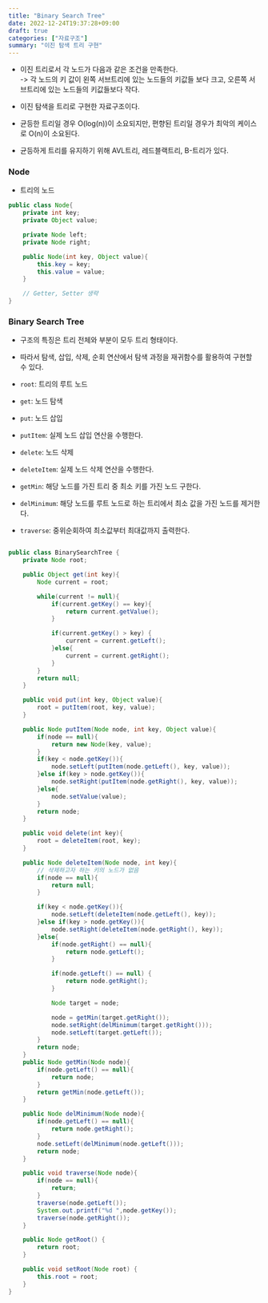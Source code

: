 ```yaml
---
title: "Binary Search Tree"
date: 2022-12-24T19:37:28+09:00
draft: true
categories: ["자료구조"]
summary: "이진 탐색 트리 구현"
---
```

* 이진 트리로서 각 노드가 다음과 같은 조건을 만족한다.   
  -> 각 노드의 키 값이 왼쪽 서브트리에 있는 노드들의 키값들 보다 크고, 오른쪽 서브트리에 있는 노드들의 키값들보다 작다.  

* 이진 탐색을 트리로 구현한 자료구조이다.
* 균등한 트리일 경우 O(log(n))이 소요되지만, 편향된 트리일 경우가 최악의 케이스로 O(n)이 소요된다.
* 균등하게 트리를 유지하기 위해 AVL트리, 레드블랙트리, B-트리가 있다.  
   
### Node
* 트리의 노드

```java
public class Node{
    private int key;
    private Object value;

    private Node left;
    private Node right;

    public Node(int key, Object value){
        this.key = key;
        this.value = value;
    }

    // Getter, Setter 생략
}
```

### Binary Search Tree
* 구조의 특징은 트리 전체와 부분이 모두 트리 형태이다.
* 따라서 탐색, 삽입, 삭제, 순회 연산에서 탐색 과정을 재귀함수를 활용하여 구현할 수 있다.  


* `root`: 트리의 루트 노드
* `get`: 노드 탐색
* `put`: 노드 삽입
* `putItem`: 실제 노드 삽입 연산을 수행한다.
* `delete`: 노드 삭제
* `deleteItem`: 실제 노드 삭제 연산을 수행한다.
* `getMin`: 해당 노드를 가진 트리 중 최소 키를 가진 노드 구한다.
* `delMinimum`: 해당 노드를 루트 노드로 하는 트리에서 최소 값을 가진 노드를 제거한다.
* `traverse`: 중위순회하여 최소값부터 최대값까지 출력한다.


```java

public class BinarySearchTree {
    private Node root;

    public Object get(int key){
        Node current = root;

        while(current != null){
            if(current.getKey() == key){
                return current.getValue();
            }

            if(current.getKey() > key) {
                current = current.getLeft();
            }else{
                current = current.getRight();
            }
        }
        return null;
    }

    public void put(int key, Object value){
        root = putItem(root, key, value);
    }

    public Node putItem(Node node, int key, Object value){
        if(node == null){
            return new Node(key, value);
        }
        if(key < node.getKey()){
            node.setLeft(putItem(node.getLeft(), key, value));
        }else if(key > node.getKey()){
            node.setRight(putItem(node.getRight(), key, value));
        }else{
            node.setValue(value);
        }
        return node;
    }

    public void delete(int key){
        root = deleteItem(root, key);
    }

    public Node deleteItem(Node node, int key){
        // 삭제하고자 하는 키의 노드가 없음
        if(node == null){
            return null;
        }

        if(key < node.getKey()){
            node.setLeft(deleteItem(node.getLeft(), key));
        }else if(key > node.getKey()){
            node.setRight(deleteItem(node.getRight(), key));
        }else{
            if(node.getRight() == null){
                return node.getLeft();
            }

            if(node.getLeft() == null) {
                return node.getRight();
            }

            Node target = node;

            node = getMin(target.getRight());
            node.setRight(delMinimum(target.getRight()));
            node.setLeft(target.getLeft());
        }
        return node;
    }
    public Node getMin(Node node){
        if(node.getLeft() == null){
            return node;
        }
        return getMin(node.getLeft());
    }

    public Node delMinimum(Node node){
        if(node.getLeft() == null){
            return node.getRight();
        }
        node.setLeft(delMinimum(node.getLeft()));
        return node;
    }

    public void traverse(Node node){
        if(node == null){
            return;
        }
        traverse(node.getLeft());
        System.out.printf("%d ",node.getKey());
        traverse(node.getRight());
    }

    public Node getRoot() {
        return root;
    }

    public void setRoot(Node root) {
        this.root = root;
    }
}

```
